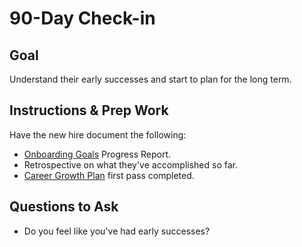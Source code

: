 # 90-Day Check-in

## Goal
Understand their early successes and start to plan for the long term.

## Instructions & Prep Work
Have the new hire document the following:

- [Onboarding Goals](../Onboarding/) Progress Report.
- Retrospective on what they've accomplished so far.
- [Career Growth Plan](../../5_Leadership/Management/career-growth-plans.md) first pass completed.

## Questions to Ask

- Do you feel like you've had early successes?